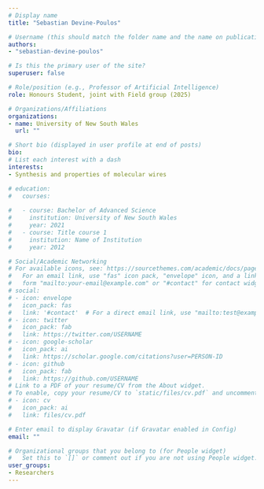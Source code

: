 ```yaml
---
# Display name
title: "Sebastian Devine-Poulos"

# Username (this should match the folder name and the name on publications)
authors:
- "sebastian-devine-poulos"

# Is this the primary user of the site?
superuser: false

# Role/position (e.g., Professor of Artificial Intelligence)
role: Honours Student, joint with Field group (2025)

# Organizations/Affiliations
organizations:
- name: University of New South Wales
  url: ""

# Short bio (displayed in user profile at end of posts)
bio: 
# List each interest with a dash
interests:
- Synthesis and properties of molecular wires

# education:
#   courses:
  
#   - course: Bachelor of Advanced Science 
#     institution: University of New South Wales
#     year: 2021
#   - course: Title course 1
#     institution: Name of Institution
#     year: 2012

# Social/Academic Networking
# For available icons, see: https://sourcethemes.com/academic/docs/page-builder/#icons
#   For an email link, use "fas" icon pack, "envelope" icon, and a link in the
#   form "mailto:your-email@example.com" or "#contact" for contact widget.
# social:
# - icon: envelope
#   icon_pack: fas
#   link: '#contact'  # For a direct email link, use "mailto:test@example.org".
# - icon: twitter
#   icon_pack: fab
#   link: https://twitter.com/USERNAME
# - icon: google-scholar
#   icon_pack: ai
#   link: https://scholar.google.com/citations?user=PERSON-ID
# - icon: github
#   icon_pack: fab
#   link: https://github.com/USERNAME
# Link to a PDF of your resume/CV from the About widget.
# To enable, copy your resume/CV to `static/files/cv.pdf` and uncomment the lines below.
# - icon: cv
#   icon_pack: ai
#   link: files/cv.pdf

# Enter email to display Gravatar (if Gravatar enabled in Config)
email: ""

# Organizational groups that you belong to (for People widget)
#   Set this to `[]` or comment out if you are not using People widget.
user_groups:
- Researchers
---
```

